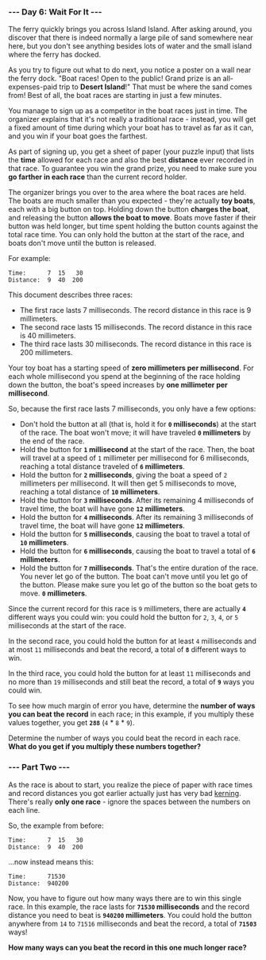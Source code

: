 ### --- Day 6: Wait For It ---

The ferry quickly brings you across Island Island. After asking around, you discover that there is indeed normally 
a large pile of sand somewhere near here, but you don't see anything besides lots of water and the small island where 
the ferry has docked.

As you try to figure out what to do next, you notice a poster on a wall near the ferry dock. 
"Boat races! Open to the public! Grand prize is an all-expenses-paid trip to **Desert Island**!" 
That must be where the sand comes from! Best of all, the boat races are starting in just a few minutes.

You manage to sign up as a competitor in the boat races just in time. 
The organizer explains that it's not really a traditional race - instead, you will get a fixed amount of time during 
which your boat has to travel as far as it can, and you win if your boat goes the farthest.

As part of signing up, you get a sheet of paper (your puzzle input) that lists the **time** allowed for each race and 
also the best **distance** ever recorded in that race. 
To guarantee you win the grand prize, you need to make sure you **go farther in each race** than the current record holder.

The organizer brings you over to the area where the boat races are held. 
The boats are much smaller than you expected - they're actually **toy boats**, each with a big button on top. 
Holding down the button **charges the boat**, and releasing the button **allows the boat to move**. 
Boats move faster if their button was held longer, but time spent holding the button counts against the total race time. 
You can only hold the button at the start of the race, and boats don't move until the button is released.

For example:

```
Time:      7  15   30
Distance:  9  40  200
```

This document describes three races:

- The first race lasts 7 milliseconds. The record distance in this race is 9 millimeters.
- The second race lasts 15 milliseconds. The record distance in this race is 40 millimeters.
- The third race lasts 30 milliseconds. The record distance in this race is 200 millimeters.

Your toy boat has a starting speed of **zero millimeters per millisecond**. 
For each whole millisecond you spend at the beginning of the race holding down the button, 
the boat's speed increases by **one millimeter per millisecond**.

So, because the first race lasts 7 milliseconds, you only have a few options:

- Don't hold the button at all (that is, hold it for **`0` milliseconds**) at the start of the race. 
The boat won't move; it will have traveled **`0` millimeters** by the end of the race.
- Hold the button for **`1` millisecond** at the start of the race. 
Then, the boat will travel at a speed of `1` millimeter per millisecond for 6 milliseconds, 
reaching a total distance traveled of **`6` millimeters**.
- Hold the button for **`2` milliseconds**, giving the boat a speed of `2` millimeters per millisecond. 
It will then get 5 milliseconds to move, reaching a total distance of **`10` millimeters**.
- Hold the button for **`3` milliseconds**. After its remaining 4 milliseconds of travel time, 
the boat will have gone **`12` millimeters**.
- Hold the button for **`4` milliseconds**. After its remaining 3 milliseconds of travel time, 
the boat will have gone **`12` millimeters**.
- Hold the button for **`5` milliseconds**, causing the boat to travel a total of **`10` millimeters**.
- Hold the button for **`6` milliseconds**, causing the boat to travel a total of **`6` millimeters**.
- Hold the button for **`7` milliseconds**. That's the entire duration of the race. You never let go of the button. 
The boat can't move until you let go of the button. Please make sure you let go of the button so the boat gets to move. 
**`0` millimeters**.

Since the current record for this race is `9` millimeters, there are actually **`4`** different ways you could win: 
you could hold the button for `2`, `3`, `4`, or `5` milliseconds at the start of the race.

In the second race, you could hold the button for at least `4` milliseconds and at most `11` milliseconds and beat the record,
a total of **`8`** different ways to win.

In the third race, you could hold the button for at least `11` milliseconds and no more than `19` milliseconds and still
beat the record, a total of **`9`** ways you could win.

To see how much margin of error you have, determine the **number of ways you can beat the record** in each race; 
in this example, if you multiply these values together, you get **`288`** (`4` * `8` * `9`).

Determine the number of ways you could beat the record in each race. 
**What do you get if you multiply these numbers together?**

### --- Part Two ---

As the race is about to start, you realize the piece of paper with race times and record distances you got earlier 
actually just has very bad [kerning](https://en.wikipedia.org/wiki/Kerning). 
There's really **only one race** - ignore the spaces between the numbers on each line.

So, the example from before:

```
Time:      7  15   30
Distance:  9  40  200
```

...now instead means this:

```
Time:      71530
Distance:  940200
```

Now, you have to figure out how many ways there are to win this single race. 
In this example, the race lasts for **`71530` milliseconds** and the record distance you need to beat is **`940200` millimeters**. 
You could hold the button anywhere from `14` to `71516` milliseconds and beat the record, a total of **`71503`** ways!

**How many ways can you beat the record in this one much longer race?**